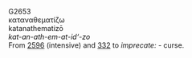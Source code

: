 G2653  
καταναθεματίζω  
katanathematizō  
*kat-an-ath-em-at-id‘-zo*  
From [2596](g2596) (intensive) and [332](g0332) to *imprecate:* -
curse.  
